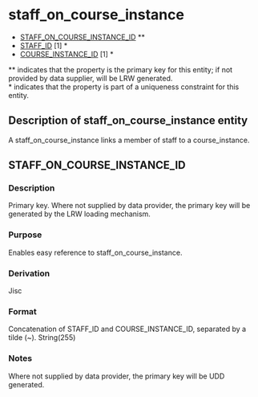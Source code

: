 # staff_on_course_instance

* [STAFF_ON_COURSE_INSTANCE_ID](#staff_on_course_instance_id) **
* [STAFF_ID](staff.md#staff_id) [1] *
* [COURSE_INSTANCE_ID](course_instance.md#course_instance_id) [1] *

\** indicates that the property is the primary key for this entity; if not provided by data supplier, will be LRW generated.   
\* indicates that the property is part of a uniqueness constraint for this entity.

## Description of staff_on_course_instance entity
A staff_on_course_instance links a member of staff to a course_instance.

## STAFF_ON_COURSE_INSTANCE_ID
### Description
Primary key. Where not supplied by data provider, the primary key will be generated by the LRW loading mechanism.

### Purpose
Enables easy reference to staff_on_course_instance.

### Derivation
Jisc

### Format
Concatenation of STAFF_ID and COURSE_INSTANCE_ID, separated by a tilde (~).
String(255)

### Notes
Where not supplied by data provider, the primary key will be UDD generated.

